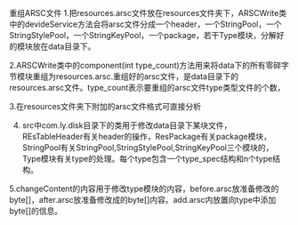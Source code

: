 重组ARSC文件
1.把resources.arsc文件放在resources文件夹下，ARSCWrite类中的devideService方法会将arsc文件分成一个header，一个StringPool，一个StringStylePool，一个StringKeyPool，一个package，若干Type模块，分解好的模块放在data目录下。

2.ARSCWrite类中的component(int type_count)方法用来将data下的所有零碎字节模块重组为resources.arsc.重组好的arsc文件，是data目录下的resources.arsc文件。type_count表示要重组的arsc文件type类型文件的个数，

3.在resources文件夹下附加的arsc文件格式可直接分析

4. src中com.ly.disk目录下的类用于修改data目录下某块文件，REsTableHeader有关header的操作，ResPackage有关package模块，StringPool有关StringPool,StringStylePool,StringKeyPool三个模块的，Type模块有关type的处理。每个type包含一个type_spec结构和n个type结构。

5.changeContent的内容用于修改type模块的内容，before.arsc放准备修改的byte[]，after.arsc放准备修改成的byte[]内容。add.arsc内放置向type中添加byte[]的信息。